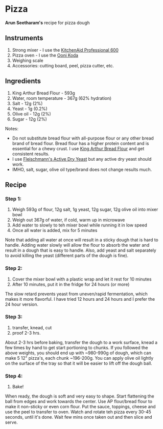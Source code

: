 # Pizza 

__Arun Seetharam's__ recipe for pizza dough

## Instruments

1. Strong mixer - I use the [KitchenAid Professional 600](https://www.kitchenaid.com/countertop-appliances/stand-mixers/bowl-lift-stand-mixers/p.professional-600-series-6-quart-bowl-lift-stand-mixer.kp26m1xwh.html)
2. Pizza oven - I use the [Ooni Koda](https://ooni.com/products/ooni-koda)
3. Weighing scale
4. Accessories:  cutting board, peel, pizza cutter, etc.


## Ingredients

1. King Arthur Bread Flour - 593g
2. Water, room temperature - 367g (62% hydration) 
3. Salt - 12g (2%)
4. Yeast - 1g (0.2%)
5. Olive oil - 12g (2%)
6. Sugar - 12g (2%)

Notes:

* Do not substitute bread flour with all-purpose flour or any other bread brand of bread flour.  Bread flour has a higher protein content and is essential for a chewy crust.  I use [King Arthur Bread Flour](https://shop.kingarthurbaking.com/items/king-arthur-unbleached-bread-flour-5-lb) and get consistent results.
* I use [Fleischmann's Active Dry Yeast](https://www.amazon.com/Fleischmanns-Active-Dry-Yeast-0-25/dp/B0049X2HAI) but any active dry yeast should work.
* IMHO, salt, sugar, olive oil type/brand does not change results much.


## Recipe

### Step 1:

1. Weigh 593g of flour, 12g salt, 1g yeast, 12g sugar, 12g olive oil into mixer bowl
2. Weigh out 367g of water, if cold, warm up in microwave
3. Add water to slowly to teh mixer bowl while running it in low speed
4. Once all water is added, mix for 5 minutes

Note that adding all water at once will result in a sticky dough that is hard to handle.  Adding water slowly will allow the flour to absorb the water and result in a dough that is easy to handle. Also, add yeast and salt separately to avoid killing the yeast (different parts of the dough is fine).

### Step 2:

1. Cover the mixer bowl with a plastic wrap and let it rest for 10 minutes
2. After 10 minutes, put it in the fridge for 24 hours (or more)

The slow retard prevents yeast from uneven/rapid fermentation, which makes it more flavorful. I have tried 12 hours and 24 hours and I prefer the 24 hour version. 

### Step 3:

1. transfer, knead, cut
2. proof 2-3 hrs.

About 2-3 hrs before baking, transfer the dough to a work surface, knead a few times by hand to get start portioning to chunks. If you followed the above weights, you should end up with ~980-990g of dough, which can make 5 12" pizza's, each chunk ~196-200g. You can apply olive oil lightly on the surface of the tray so that it will be easier to lift off the dough ball.

### Step 4:

1. Bake!

When ready, the dough is soft and very easy to shape. Start flattening the ball from edges and work towards the center. Use AP flour/bread flour to make it non-sticky or even corn flour. Put the sauce, toppings, cheese and use the peel to transfer to oven. Watch and rotate teh pizza every 30-45 seconds, until it's done. Wait few mins once taken out and then slice and serve.

